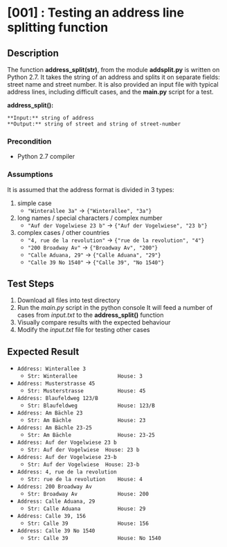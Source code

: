 # [001] : Testing an address line splitting function

## Description

The function **address_split(str)**, from the module **addsplit.py** is written on Python 2.7. It takes the string of an address and splits it on separate fields: street name and street number.
It is also provided an input file with typical address lines, including difficult cases, and the **main.py** script for a test.

**address_split():**

    **Input:** string of address
    **Output:** string of street and string of street-number

### Precondition

* Python 2.7 compiler

### Assumptions

It is assumed that the address format is divided in 3 types: 
1. simple case 
    * `"Winterallee 3a"` -> `{"Winterallee", "3a"}`
2. long names / special characters / complex number
    * `"Auf der Vogelwiese 23 b"` -> `{"Auf der Vogelwiese", "23 b"}`
3. complex cases / other countries
    * `"4, rue de la revolution"` -> `{"rue de la revolution", "4"}`
    * `"200 Broadway Av"` -> `{"Broadway Av", "200"}`
    * `"Calle Aduana, 29"` -> `{"Calle Aduana", "29"}`
    * `"Calle 39 No 1540"` -> `{"Calle 39", "No 1540"}`

## Test Steps

1. Download all files into test directory
2. Run the *main.py* script in the python console
It will feed a number of cases from *input.txt* to the **address_split()** function
3. Visually compare results with the expected behaviour
4. Modify the *input.txt* file for testing other cases

## Expected Result

* `Address: Winterallee 3`               
    * `Str: Winterallee 	        House: 3`
* `Address: Musterstrasse 45`            
    * `Str: Musterstrasse 	        House: 45`
* `Address: Blaufeldweg 123/B`           
    * `Str: Blaufeldweg 	        House: 123/B`
* `Address: Am Bächle 23`                
    * `Str: Am Bächle 	            House: 23`
* `Address: Am Bächle 23-25`             
    * `Str: Am Bächle 	            House: 23-25`
* `Address: Auf der Vogelwiese 23 b`	    
    * `Str: Auf der Vogelwiese 	House: 23 b`
* `Address: Auf der Vogelwiese 23-b`    	
    * `Str: Auf der Vogelwiese 	House: 23-b`
* `Address: 4, rue de la revolution`    	
    * `Str: rue de la revolution 	House: 4`
* `Address: 200 Broadway Av`             
    * `Str: Broadway Av 	        House: 200`
* `Address: Calle Aduana, 29`          	
    * `Str: Calle Aduana 	        House: 29`
* `Address: Calle 39, 156`      	        
    * `Str: Calle 39 	            House: 156`
* `Address: Calle 39 No 1540` 	        
    * `Str: Calle 39 	            House: No 1540`
